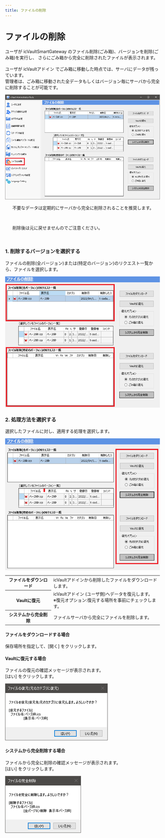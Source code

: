 ```yaml
---
title: ファイルの削除
---
```


# ファイルの削除
ユーザが icVaultSmartGateway のファイル削除(ごみ箱)、バージョンを削除(ごみ箱)を実行し、
さらにごみ箱から完全に削除されたファイルが表示されます。<br>
<br>
ユーザが icVaultアドイン でごみ箱に移動した時点では、サーバにデータが残っています。<br>
管理者は、ごみ箱に移動された全データもしくはバージョン毎にサーバから完全に削除することが可能です。<br>

![ファイル削除画面](./img/File_remove_001.png)

<div class="note">
<ul>
不要なデータは定期的にサーバから完全に削除されることを推奨します。
</ul>
</div>
<br>

<div class="caution">
<ul>
削除後は元に戻せませんのでご注意ください。
</ul>
</div>
<br>

### 1. 削除するバージョンを選択する
ファイルの削除(全バージョン)または(特定のバージョン)のリクエスト一覧から、ファイルを選択します。

![ファイルの選択](./img/File_remove_002.png)

### 2. 処理方法を選択する
選択したファイルに対し、適用する処理を選択します。

![各種ボタンの説明](./img/File_remove_003.png)

<table>
<tr>
<th>ファイルをダウンロード</th>
<td>icVaultアドインから削除したファイルをダウンロードします。</td>
</tr>
<tr>
<th>Vaultに復元</th>
<td>icVaultアドイン (ユーザ側)へデータを復元します。<br>
※復元オプション:復元する場所を事前にチェックします。
</td>
</tr>
<tr>
<th>システムから完全削除</th>
<td>ファイルサーバから完全にファイルを削除します。</td>
</tr>
</table>

#### ファイルをダウンロードする場合
保存場所を指定して、[開く] をクリックします。

#### Vaultに復元する場合
ファイルの復元の確認メッセージが表示されます。<br>
[はい] をクリックします。

![復元](./img/File_remove_004.png)

#### システムから完全削除する場合
ファイルから完全に削除の確認メッセージが表示されます。<br>
[はい] をクリックします。

![完全削除](./img/File_remove_005.png)

